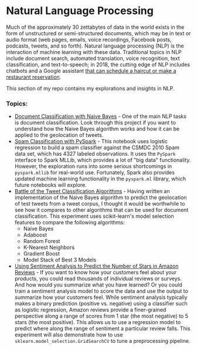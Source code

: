 # Natural Language Processing
Much of the approximately 30 zettabytes of data in the world exists in the form of unstructured or semi-structured documents, which may be in text or audio format (web pages, emails, voice recordings, Facebook posts, podcasts, tweets, and so forth). Natural language processing (NLP) is the interaction of machine learning with these data. Traditional topics in NLP include document search, automated translation, voice recognition, text classification, and text-to-speech; in 2018, the cutting edge of NLP includes chatbots and a Google assistant [that can schedule a haircut or make a restaurant reservation](https://www.youtube.com/watch?v=VZ9MBYfu_0A). 

This section of my repo contains my explorations and insights in NLP.

### Topics:
+ [Document Classification with Naive Bayes](https://github.com/chrisfalter/DataScience/tree/master/NLP/NaiveBayes) - One of the main NLP tasks is document classification. Look through this project if you want to understand how the Naive Bayes algorithm works and how it can be applied to the geolocation of tweets.
+ [Spam Classification with PySpark](https://github.com/chrisfalter/DataScience/blob/master/ML_Spark/SpamClassifier_SPARK.ipynb) - This notebook uses logistic regression to build a spam classifier against the CSMDC 2010 Spam data set, which has 4327 labeled observations. It uses the `PySpark` interface to Spark MLLib, which provides a lot of "big data" functionality. However, the exploration runs into some serious shortcomings in `pyspark.mllib` for real-world use. Fortunately, Spark also provides updated machine learning functionality in the `pyspark.ml` library, which future notebooks will explore.
+ [Battle of the Tweet Classification Algorithms](https://github.com/chrisfalter/DataScience/blob/master/NLP/Battle_of_Tweet_Classification_Algorithms.ipynb) - Having written an implementation of the Naive Bayes algorithm to predict the geolocation of test tweets from a tweet corpus, I thought it would be worthwhile to see how it compares to other algorithms that can be used for document classification. This experiment uses scikit-learn's model selection features to compare the following algorithms:
  + Naive Bayes
  + Adaboost
  + Random Forest
  + K-Nearest Neighbors
  + Gradient Boost
  + Model Stack of Best 3 Models
+ [Using Sentiment Analysis to Predict the Number of Stars in Amazon Reviews](https://github.com/chrisfalter/DataScience/blob/master/NLP/SentimentAnalysisOfAmazonReviews.ipynb) - If you want to know how your customers feel about your products, you could read thousands of individual reviews or surveys. And how would you summarize what you have learned? Or you could train a sentiment analysis model to score the data and use the output to summarize how your customers feel. While sentiment analysis typically makes a binary prediction (positive vs. negative) using a classifier such as logistic regression, Amazon reviews provide a finer-grained perspective along a range of scores from 1 star (the most negative) to 5 stars (the most positive). This allows us to use a regression model to predict where along the range of sentiment a particular review falls. This experiment will also demonstrate how to use `sklearn.model_selection.GridSearchCV` to tune a preprocessing pipeline.
